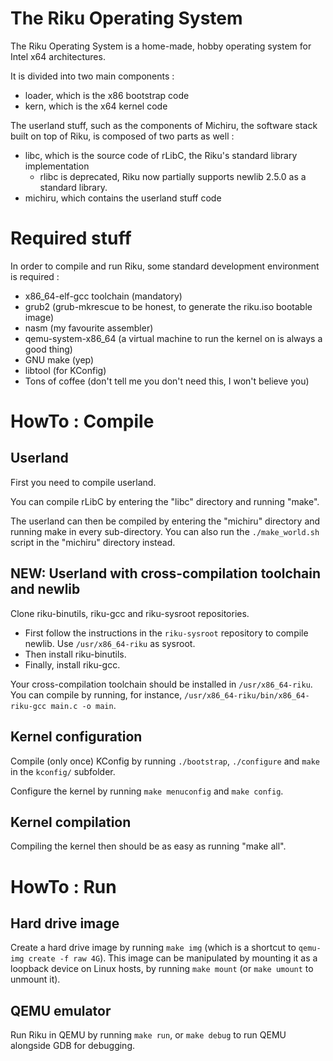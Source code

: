 # The Riku Operating System 
The Riku Operating System is a home-made, hobby operating system for Intel x64 architectures.

It is divided into two main components :
- loader, which is the x86 bootstrap code
- kern, which is the x64 kernel code

The userland stuff, such as the components of Michiru, the software stack built on top of Riku, is composed of two parts as well :
- libc, which is the source code of rLibC, the Riku's standard library implementation
  - rlibc is deprecated, Riku now partially supports newlib 2.5.0 as a standard library.
- michiru, which contains the userland stuff code

# Required stuff
In order to compile and run Riku, some standard development environment is required :
- x86_64-elf-gcc toolchain (mandatory)
- grub2 (grub-mkrescue to be honest, to generate the riku.iso bootable image)
- nasm (my favourite assembler)
- qemu-system-x86_64 (a virtual machine to run the kernel on is always a good thing)
- GNU make (yep)
- libtool (for KConfig)
- Tons of coffee (don't tell me you don't need this, I won't believe you)

# HowTo : Compile
## Userland
First you need to compile userland.

You can compile rLibC by entering the "libc" directory and running "make".

The userland can then be compiled by entering the "michiru" directory and running make in every sub-directory. 
You can also run the `./make_world.sh` script in the "michiru" directory instead.

## NEW: Userland with cross-compilation toolchain and newlib
Clone riku-binutils, riku-gcc and riku-sysroot repositories.

* First follow the instructions in the `riku-sysroot` repository to compile newlib. Use `/usr/x86_64-riku` as sysroot.
* Then install riku-binutils.
* Finally, install riku-gcc.

Your cross-compilation toolchain should be installed in `/usr/x86_64-riku`. You can compile by running, for instance, `/usr/x86_64-riku/bin/x86_64-riku-gcc main.c -o main`.

## Kernel configuration
Compile (only once) KConfig by running `./bootstrap`, `./configure` and `make` in the `kconfig/` subfolder.

Configure the kernel by running `make menuconfig` and `make config`.

## Kernel compilation
Compiling the kernel then should be as easy as running "make all".

# HowTo : Run
## Hard drive image
Create a hard drive image by running `make img` (which is a shortcut to `qemu-img create -f raw 4G`).
This image can be manipulated by mounting it as a loopback device on Linux hosts, by running `make mount` (or `make umount` to unmount it).

## QEMU emulator
Run Riku in QEMU by running `make run`, or `make debug` to run QEMU alongside GDB for debugging.
